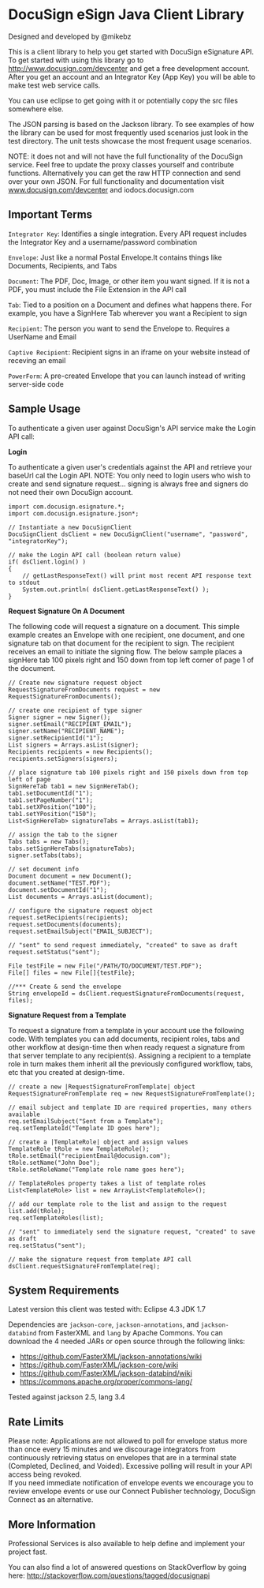 DocuSign eSign Java Client Library
================================
Designed and developed by @mikebz

This is a client library to help you get started with DocuSign eSignature API.
To get started with using this library go to http://www.docusign.com/devcenter and get
a free development account.  After you get an account and an Integrator Key (App Key) 
you will be able to make test web service calls.

You can use eclipse to get going with it or potentially copy the src files somewhere
else.

The JSON parsing is based on the Jackson library.  To see examples of how the library
can be used for most frequently used scenarios just look in the test directory.  The unit
tests showcase the most frequent usage scenarios.
 
NOTE: it does not and will not have the full functionality of the DocuSign service.
Feel free to update the proxy classes yourself and contribute functions.
Alternatively you can get the raw HTTP connection and send over your own JSON.
For full functionality and documentation visit www.docusign.com/devcenter and iodocs.docusign.com


Important Terms
-------------------------

`Integrator Key`: Identifies a single integration. Every API 
request includes the Integrator Key and a 
username/password combination

`Envelope`: Just like a normal Postal Envelope.It contains 
things like Documents, Recipients, and Tabs

`Document`: The PDF, Doc, Image, or other item you want 
signed. If it is not a PDF, you must include the File 
Extension in the API call

`Tab`: Tied to a position on a Document and defines what 
happens there. For example, you have a SignHere Tab 
wherever you want a Recipient to sign

`Recipient`: The person you want to send the Envelope 
to. Requires a UserName and Email

`Captive Recipient`: Recipient signs in an iframe on your 
website instead of receving an email 

`PowerForm`: A pre-created Envelope that you can launch
instead of writing server-side code


Sample Usage
-------------------------

To authenticate a given user against DocuSign's API service make the Login API call: 

**Login**

To authenticate a given user's credentials against the API and retrieve your baseUrl cal the Login API.  NOTE: You only need to login users who wish to create and send signature request... signing is always free and signers do not need their own DocuSign account.

    import com.docusign.esignature.*;
    import com.docusign.esignature.json*;
    
    // Instantiate a new DocuSignClient 
    DocuSignClient dsClient = new DocuSignClient("username", "password", "integratorKey");

    // make the Login API call (boolean return value)
    if( dsClient.login() )
    {
        // getLastResponseText() will print most recent API response text to stdout
        System.out.println( dsClient.getLastResponseText() );
    }

**Request Signature On A Document**

The following code will request a signature on a document.  This simple example creates an Envelope with one recipient, one document, and one signature tab on that document for the recipient to sign.  The recipient receives an email to initiate the signing flow.  The below sample places a signHere tab 100 pixels right and 150 down from top left corner of page 1 of the document. 

    // Create new signature request object
    RequestSignatureFromDocuments request = new RequestSignatureFromDocuments();
    
    // create one recipient of type signer
    Signer signer = new Signer();
    signer.setEmail("RECIPIENT_EMAIL");
    signer.setName("RECIPIENT_NAME");
    signer.setRecipientId("1");
    List signers = Arrays.asList(signer);
    Recipients recipients = new Recipients();
    recipients.setSigners(signers);
    
    // place signature tab 100 pixels right and 150 pixels down from top left of page
    SignHereTab tab1 = new SignHereTab();
    tab1.setDocumentId("1"); 
    tab1.setPageNumber("1");
    tab1.setXPosition("100");
    tab1.setYPosition("150");		
    List<SignHereTab> signatureTabs = Arrays.asList(tab1);
    
    // assign the tab to the signer
    Tabs tabs = new Tabs();
    tabs.setSignHereTabs(signatureTabs);
    signer.setTabs(tabs);
    
    // set document info
    Document document = new Document();
    document.setName("TEST.PDF");
    document.setDocumentId("1");
    List documents = Arrays.asList(document);

    // configure the signature request object
    request.setRecipients(recipients);
    request.setDocuments(documents);
    request.setEmailSubject("EMAIL_SUBJECT");

    // "sent" to send request immediately, "created" to save as draft
    request.setStatus("sent");	

    File testFile = new File("/PATH/TO/DOCUMENT/TEST.PDF");
    File[] files = new File[]{testFile};

    //*** Create & send the envelope
    String envelopeId = dsClient.requestSignatureFromDocuments(request, files);
    

**Signature Request from a Template**

To request a signature from a template in your account use the following code.  With templates you can add documents, recipient roles, tabs and other workflow at design-time then when ready request a signature from that server template to any recipient(s).  Assigning a recipient to a template role in turn makes them inherit all the previously configured workflow, tabs, etc that you created at design-time. 

    // create a new |RequestSignatureFromTemplate| object
    RequestSignatureFromTemplate req = new RequestSignatureFromTemplate();
    
    // email subject and template ID are required properties, many others available
    req.setEmailSubject("Sent from a Template");
    req.setTemplateId("Template ID goes here");
    
    // create a |TemplateRole| object and assign values 
    TemplateRole tRole = new TemplateRole();
    tRole.setEmail("recipientEmail@docusign.com");
    tRole.setName("John Doe");
    tRole.setRoleName("Template role name goes here");
    
    // TemplateRoles property takes a list of template roles
    List<TemplateRole> list = new ArrayList<TemplateRole>();
    
    // add our template role to the list and assign to the request
    list.add(tRole);    
    req.setTemplateRoles(list);
    
    // "sent" to immediately send the signature request, "created" to save as draft
    req.setStatus("sent");
    
    // make the signature request from template API call
    dsClient.requestSignatureFromTemplate(req);


System Requirements
-------------------------

Latest version this client was tested with: Eclipse 4.3 JDK 1.7

Dependencies are `jackson-core`, `jackson-annotations`, and `jackson-databind` from FasterXML and `lang` by Apache Commons. You can download the 4 needed JARs or open source through the following links:

+ https://github.com/FasterXML/jackson-annotations/wiki
+ https://github.com/FasterXML/jackson-core/wiki
+ https://github.com/FasterXML/jackson-databind/wiki
+ https://commons.apache.org/proper/commons-lang/

Tested against jackson 2.5, lang 3.4


Rate Limits
-------------------------

Please note: Applications are not allowed to poll for envelope status more
than once every 15 minutes and we discourage integrators from continuously
retrieving status on envelopes that are in a terminal state (Completed, 
Declined, and Voided).  Excessive polling will result in your API access 
being revoked.  
If you need immediate notification of envelope events we encourage you to 
review envelope events or use our Connect Publisher technology, DocuSign 
Connect as an alternative.

More Information
-------------------------

Professional Services is also available to help define and implement your
project fast. 

You can also find a lot of answered questions on StackOverflow by going here:
http://stackoverflow.com/questions/tagged/docusignapi
